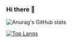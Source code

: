 ### Hi there 👋

<!--
**oceakun/oceakun** is a ✨ _special_ ✨ repository because its `README.md` (this file) appears on your GitHub profile.

Here are some ideas to get you started:

- 🔭 I’m currently working on ...
- 🌱 I’m currently learning ...
- 👯 I’m looking to collaborate on ...
- 🤔 I’m looking for help with ...
- 💬 Ask me about ...
- 📫 How to reach me: ...
- 😄 Pronouns: ...
- ⚡ Fun fact: ...
-->
<!-- [![Anurag's GitHub stats](https://github-readme-stats.vercel.app/api?username=oceakun)](https://github.com/anuraghazra/github-readme-stats) -->
![Anurag's GitHub stats](https://github-readme-stats.vercel.app/api?username=oceakun&show_icons=true&theme=radical)

[![Top Langs](https://github-readme-stats.vercel.app/api/top-langs/?username=oceakun&layout=donut)](https://github.com/anuraghazra/github-readme-stats)
